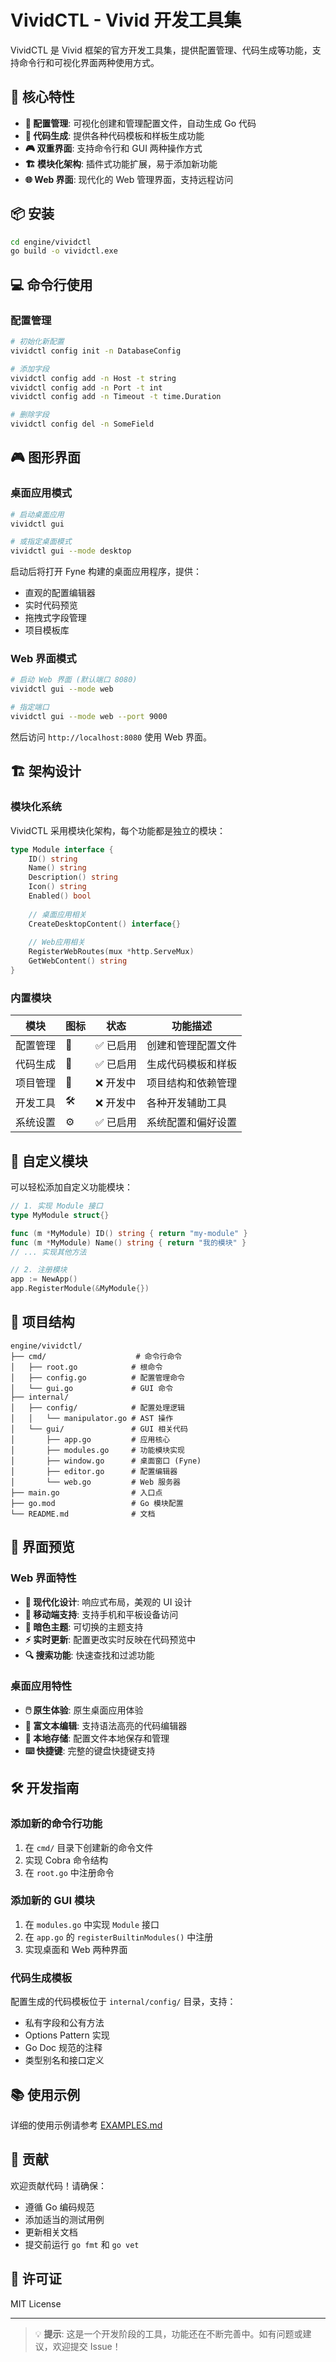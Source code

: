 # VividCTL - Vivid 开发工具集

VividCTL 是 Vivid 框架的官方开发工具集，提供配置管理、代码生成等功能，支持命令行和可视化界面两种使用方式。

## 🚀 核心特性

- **📝 配置管理**: 可视化创建和管理配置文件，自动生成 Go 代码
- **🔧 代码生成**: 提供各种代码模板和样板生成功能
- **🎮 双重界面**: 支持命令行和 GUI 两种操作方式
- **🏗️ 模块化架构**: 插件式功能扩展，易于添加新功能
- **🌐 Web 界面**: 现代化的 Web 管理界面，支持远程访问

## 📦 安装

```bash
cd engine/vividctl
go build -o vividctl.exe
```

## 💻 命令行使用

### 配置管理

```bash
# 初始化新配置
vividctl config init -n DatabaseConfig

# 添加字段
vividctl config add -n Host -t string
vividctl config add -n Port -t int
vividctl config add -n Timeout -t time.Duration

# 删除字段
vividctl config del -n SomeField
```

## 🎮 图形界面

### 桌面应用模式

```bash
# 启动桌面应用
vividctl gui

# 或指定桌面模式
vividctl gui --mode desktop
```

启动后将打开 Fyne 构建的桌面应用程序，提供：

- 直观的配置编辑器
- 实时代码预览
- 拖拽式字段管理
- 项目模板库

### Web 界面模式

```bash
# 启动 Web 界面 (默认端口 8080)
vividctl gui --mode web

# 指定端口
vividctl gui --mode web --port 9000
```

然后访问 `http://localhost:8080` 使用 Web 界面。

## 🏗️ 架构设计

### 模块化系统

VividCTL 采用模块化架构，每个功能都是独立的模块：

```go
type Module interface {
    ID() string
    Name() string
    Description() string
    Icon() string
    Enabled() bool
    
    // 桌面应用相关
    CreateDesktopContent() interface{}
    
    // Web应用相关
    RegisterWebRoutes(mux *http.ServeMux)
    GetWebContent() string
}
```

### 内置模块

| 模块   | 图标  | 状态    | 功能描述      |
|------|-----|-------|-----------|
| 配置管理 | 📝  | ✅ 已启用 | 创建和管理配置文件 |
| 代码生成 | 🔧  | ✅ 已启用 | 生成代码模板和样板 |
| 项目管理 | 📁  | ❌ 开发中 | 项目结构和依赖管理 |
| 开发工具 | 🛠️ | ❌ 开发中 | 各种开发辅助工具  |
| 系统设置 | ⚙️  | ✅ 已启用 | 系统配置和偏好设置 |

## 🔧 自定义模块

可以轻松添加自定义功能模块：

```go
// 1. 实现 Module 接口
type MyModule struct{}

func (m *MyModule) ID() string { return "my-module" }
func (m *MyModule) Name() string { return "我的模块" }
// ... 实现其他方法

// 2. 注册模块
app := NewApp()
app.RegisterModule(&MyModule{})
```

## 📁 项目结构

```
engine/vividctl/
├── cmd/                    # 命令行命令
│   ├── root.go            # 根命令
│   ├── config.go          # 配置管理命令
│   └── gui.go             # GUI 命令
├── internal/
│   ├── config/            # 配置处理逻辑
│   │   └── manipulator.go # AST 操作
│   └── gui/               # GUI 相关代码
│       ├── app.go         # 应用核心
│       ├── modules.go     # 功能模块实现
│       ├── window.go      # 桌面窗口 (Fyne)
│       ├── editor.go      # 配置编辑器
│       └── web.go         # Web 服务器
├── main.go                # 入口点
├── go.mod                 # Go 模块配置
└── README.md              # 文档
```

## 🎨 界面预览

### Web 界面特性

- **🎨 现代化设计**: 响应式布局，美观的 UI 设计
- **📱 移动端支持**: 支持手机和平板设备访问
- **🌙 暗色主题**: 可切换的主题支持
- **⚡ 实时更新**: 配置更改实时反映在代码预览中
- **🔍 搜索功能**: 快速查找和过滤功能

### 桌面应用特性

- **🖱️ 原生体验**: 原生桌面应用体验
- **📝 富文本编辑**: 支持语法高亮的代码编辑器
- **💾 本地存储**: 配置文件本地保存和管理
- **⌨️ 快捷键**: 完整的键盘快捷键支持

## 🛠️ 开发指南

### 添加新的命令行功能

1. 在 `cmd/` 目录下创建新的命令文件
2. 实现 Cobra 命令结构
3. 在 `root.go` 中注册命令

### 添加新的 GUI 模块

1. 在 `modules.go` 中实现 `Module` 接口
2. 在 `app.go` 的 `registerBuiltinModules()` 中注册
3. 实现桌面和 Web 两种界面

### 代码生成模板

配置生成的代码模板位于 `internal/config/` 目录，支持：

- 私有字段和公有方法
- Options Pattern 实现
- Go Doc 规范的注释
- 类型别名和接口定义

## 📚 使用示例

详细的使用示例请参考 [EXAMPLES.md](EXAMPLES.md)

## 🤝 贡献

欢迎贡献代码！请确保：

- 遵循 Go 编码规范
- 添加适当的测试用例
- 更新相关文档
- 提交前运行 `go fmt` 和 `go vet`

## 📄 许可证

MIT License

---

> 💡 **提示**: 这是一个开发阶段的工具，功能还在不断完善中。如有问题或建议，欢迎提交 Issue！ 
